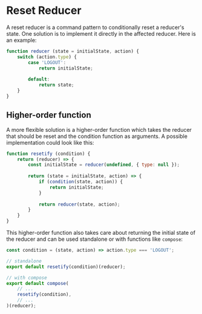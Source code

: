 # Reset Reducer

A reset reducer is a command pattern to conditionally reset a reducer's state. One solution is to implement it
directly in the affected reducer. Here is an example:

```js
function reducer (state = initialState, action) {
    switch (action.type) {
        case 'LOGOUT':
            return initialState;
            
        default:
            return state;
    }
}
```

## Higher-order function

A more flexible solution is a higher-order function which takes the reducer that should be reset and the 
condition function as arguments. A possible implementation could look like this:

```js
function resetify (condition) {
    return (reducer) => {
        const initialState = reducer(undefined, { type: null });
    
        return (state = initialState, action) => {
            if (condition(state, action)) {
                return initialState;
            }
            
            return reducer(state, action);
        }
    }
}
```

This higher-order function also takes care about returning the initial state of the reducer and can be used standalone or 
with functions like `compose`:

```js
const condition = (state, action) => action.type === 'LOGOUT';

// standalone
export default resetify(condition)(reducer);

// with compose
export default compose(
    // ...
    resetify(condition),
    // ...
)(reducer);
